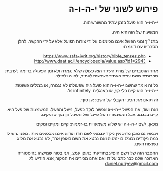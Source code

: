 <div dir="rtl">

# פירוש לשוני של י-ה-ו-ה

י-ה-ו-ה הוא פועל בזמן עתיד מהשורש הוה.

המשעות של הוה היא היה.

בתנ׳׳ך זמני הפועל אינם מסומנים על ידי צורות הפועל אלא על ידי ההקשר. להלן הסברים עם דוגמות:
  - https://www.safa-ivrit.org/history/bible_tenses.php
  - http://www.daat.ac.il/encyclopedia/value.asp?id1=2943
  
אחד ההסברים של צורת העתיד הוא פעולה שלא נגמרה ולא זמן הפעולה בדומה לערבית ספרותית ששם צורת העתיד משמשת לעתיד, להווה ולתילוי.  
 
כל זה אומר שהשם י-ה-ו-ה הוא פועל היה שפעולתו לא נגמרה, או במילים פשוטות י-ה-ו-ה הוא קיים בלי קץ, או באנגלית 'is infinitely'.

זה תואם את הכינוי הקבלי של השם: אין סוף.

זאת ועוד, את הפעול י-ה-ו-ה אפשר לנקד כפעל, פיעל והפעיל. המשמעות של פעל היא קיים בעצמו. אבל המשמעויות של פיעל ושל הפעיל הן מקיים ומקים.

מכאן, לשם י-ה-ו-ה יש שלוש משמעויות בו-זמניות: קיים ומקיים ומקים.

ועכשיו גם מובן מדוע אין ניקוד עצמאי לשם הזה ומדוע איננו מבטאים אותי: מפני שיש לו כמה ניקודים נכונים בו-זמנית ואם נבטא את השם באופן אחד, לא נבטא את מלוא נשנעות השם.


ההסבר הזה של השם הופיע בתודעתי באופן עמצי, אני בטוח שמישהו בהיסטוריה הארוכה שלנו כבר כתב על זה ואם אתם מכירים את המקור, אנא הודיעו לי: daniel.nuriyev@gmail.com


</div>
